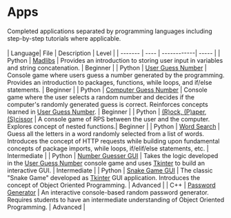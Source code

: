 # Apps

Completed applications separated by programming languages including step-by-step tutorials where applicable.
<br/>
<br/>
| Language| File | Description | Level |
| ------- | ---- | ------------| ----- |
| Python | [Madlibs](./apps/python/first-steps/01-madlibs.py)                      | Provides an introduction to storing user input in variables and string concatenation. | Beginner |
| Python | [User Guess Number](./apps/python/first-steps/02-user-guess.py)         | Console game where users guess a number generated by the programming. Provides an introduction to packages, functions, while loops, and if/else statements. | Beginner |
| Python | [Computer Guess Number](./apps/python/first-steps/03-computer-guess.py) | Console game where the user selects a random number and decides if the computer's randomly generated guess is correct. Reinforces concepts learned in [User Guess Number](./python/first-steps/02-user-guess.py).  | Beginner |
| Python | [(R)ock, (P)aper, (S)cissor](./apps/python/first-steps/04-rps.py)       | A console game of RPS between the user and the computer. Explores concept of nested functions.| Beginner |
| Python | [Word Search](./apps/python/first-steps/05-word-search.py)              | Guess all the letters in a word randomly selected from a list of words. Introduces the concept of HTTP requests while building upon fundamental concepts of package imports, while loops, if/elif/else statements, etc. | Intermediate |
| Python | [Number Guesser GUI](./apps/python/number-guesser/main.py)              | Takes the logic developed in the [User Guess Number](./apps/python/first-steps/02-user-guess.py) console game and uses [Tkinter](https://docs.python.org/3/library/tkinter.html) to build an interactive GUI. | Intermediate |
| Python | [Snake Game GUI](./apps/python/snake-game/main.py)                      | The classic "Snake Game" developed as [Tkinter](https://docs.python.org/3/library/tkinter.html) GUI application. Introduces the concept of Object Oriented Programming. | Advanced |
| C++    | [Password Generator](./apps/cpp/password-generator/main.cpp)            | An interactive console-based random password generator. Requires students to have an intermediate understanding of Object Oriented Programming. | Advanced |
